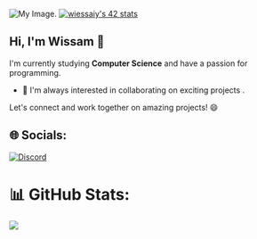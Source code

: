 ![My Image](https://user-images.githubusercontent.com/34418187/202911326-559ae103-550c-40dc-a404-4c7ca2eeb777.gif). [![wiessaiy's 42 stats](https://badge.mediaplus.ma/darkblue/wiessaiy)](https://github.com/oakoudad/badge42)

## Hi, I'm Wissam  👋

I'm currently studying **Computer Science** and have a passion for programming.

- 👯 I'm always interested in collaborating on exciting projects .

Let's connect and work together on amazing projects! 😄

## 🌐 Socials:
[![Discord](https://img.shields.io/badge/Discord-%237289DA.svg?logo=discord&logoColor=white)](https://discord.gg/~W1ES#0114) 

# 📊 GitHub Stats:
![](https://github-readme-stats.vercel.app/api?username=W1ESD&theme=dark&hide_border=false&include_all_commits=true&count_private=true)<br/>


